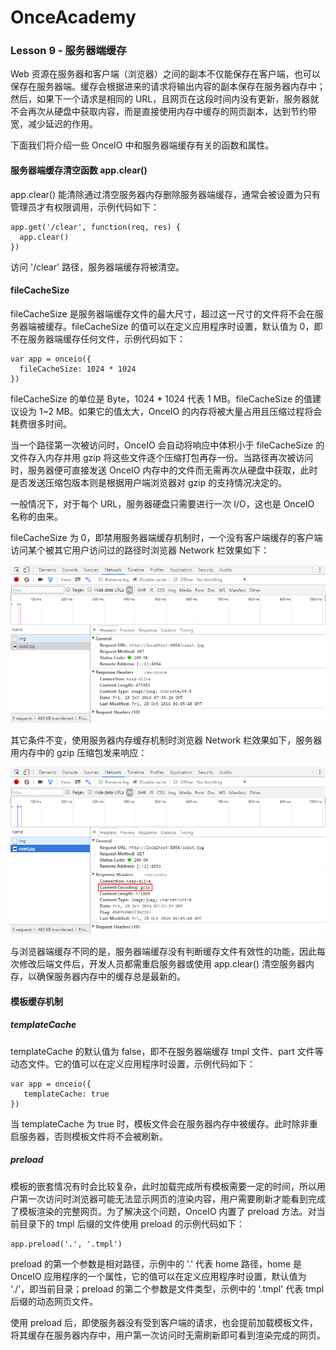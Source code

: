 # OnceAcademy
### Lesson 9 - 服务器端缓存    

Web 资源在服务器和客户端（浏览器）之间的副本不仅能保存在客户端，也可以保存在服务器端。缓存会根据进来的请求将输出内容的副本保存在服务器内存中；然后，如果下一个请求是相同的 URL，且网页在这段时间内没有更新，服务器就不会再次从硬盘中获取内容，而是直接使用内存中缓存的网页副本，达到节约带宽，减少延迟的作用。  
  
下面我们将介绍一些 OnceIO 中和服务器端缓存有关的函数和属性。

#### 服务器端缓存清空函数 app.clear()

app.clear() 能清除通过清空服务器内存删除服务器端缓存，通常会被设置为只有管理员才有权限调用，示例代码如下：  

    app.get('/clear', function(req, res) {
      app.clear()
    }) 

访问 '/clear' 路径，服务器端缓存将被清空。

#### fileCacheSize

fileCacheSize 是服务器端缓存文件的最大尺寸，超过这一尺寸的文件将不会在服务器端被缓存。fileCacheSize 的值可以在定义应用程序时设置，默认值为 0，即不在服务器端缓存任何文件，示例代码如下：

    var app = onceio({
      fileCacheSize: 1024 * 1024
    })

fileCacheSize 的单位是 Byte，1024 * 1024 代表 1 MB。fileCacheSize 的值建议设为 1~2 MB。如果它的值太大，OnceIO 的内存将被大量占用且压缩过程将会耗费很多时间。  
  
当一个路径第一次被访问时，OnceIO 会自动将响应中体积小于 fileCacheSize 的文件存入内存并用 gzip 将这些文件逐个压缩打包再存一份。当路径再次被访问时，服务器便可直接发送 OnceIO 内存中的文件而无需再次从硬盘中获取，此时是否发送压缩包版本则是根据用户端浏览器对 gzip 的支持情况决定的。  
  
一般情况下，对于每个 URL，服务器硬盘只需要进行一次 I/O，这也是 OnceIO 名称的由来。  
  
fileCacheSize 为 0，即禁用服务器端缓存机制时，一个没有客户端缓存的客户端访问某个被其它用户访问过的路径时浏览器 Network 栏效果如下：  
  
![不使用服务器内存缓存机制时 Network 栏效果][1]
  
其它条件不变，使用服务器内存缓存机制时浏览器 Network 栏效果如下，服务器用内存中的 gzip 压缩包发来响应：  
  
![使用服务器内存缓存机制时 Network 栏效果][2]  
  
与浏览器端缓存不同的是，服务器端缓存没有判断缓存文件有效性的功能，因此每次修改后端文件后，开发人员都需重启服务器或使用 app.clear() 清空服务器内存，以确保服务器内存中的缓存总是最新的。

#### 模板缓存机制

##### templateCache

templateCache 的默认值为 false，即不在服务器端缓存 tmpl 文件、part 文件等动态文件。它的值可以在定义应用程序时设置，示例代码如下：  

    var app = onceio({
       templateCache: true
    })

当 templateCache 为 true 时，模板文件会在服务器内存中被缓存。此时除非重启服务器，否则模板文件将不会被刷新。

##### preload

模板的嵌套情况有时会比较复杂，此时加载完成所有模板需要一定的时间，所以用户第一次访问时浏览器可能无法显示网页的渲染内容，用户需要刷新才能看到完成了模板渲染的完整网页。为了解决这个问题，OnceIO 内置了 preload 方法。对当前目录下的 tmpl 后缀的文件使用 preload 的示例代码如下： 

	app.preload('.', '.tmpl')

preload 的第一个参数是相对路径，示例中的 '.' 代表 home 路径，home 是 OnceIO 应用程序的一个属性，它的值可以在定义应用程序时设置，默认值为 './'，即当前目录；preload 的第二个参数是文件类型，示例中的 '.tmpl' 代表 tmpl 后缀的动态网页文件。 
  
使用 preload 后，即使服务器没有受到客户端的请求，也会提前加载模板文件，将其缓存在服务器内存中，用户第一次访问时无需刷新即可看到渲染完成的网页。  
  

  




[1]: https://raw.githubusercontent.com/OnceDoc/images/gh-pages/OnceAcademy/cache/no_fileCacheSize_browser_network.png
[2]: https://raw.githubusercontent.com/OnceDoc/images/gh-pages/OnceAcademy/cache/fileCacheSize_set_browser_network.png